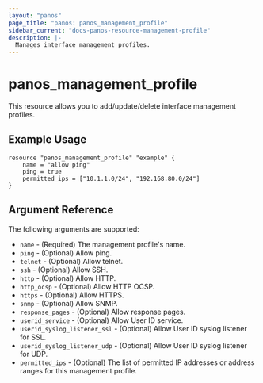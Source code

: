 ```yaml
---
layout: "panos"
page_title: "panos: panos_management_profile"
sidebar_current: "docs-panos-resource-management-profile"
description: |-
  Manages interface management profiles.
---
```


# panos_management_profile

This resource allows you to add/update/delete interface management profiles.

## Example Usage

```hcl
resource "panos_management_profile" "example" {
    name = "allow ping"
    ping = true
    permitted_ips = ["10.1.1.0/24", "192.168.80.0/24"]
}
```

## Argument Reference

The following arguments are supported:

* `name` - (Required) The management profile's name.
* `ping` - (Optional) Allow ping.
* `telnet` - (Optional) Allow telnet.
* `ssh` - (Optional) Allow SSH.
* `http` - (Optional) Allow HTTP.
* `http_ocsp` - (Optional) Allow HTTP OCSP.
* `https` - (Optional) Allow HTTPS.
* `snmp` - (Optional) Allow SNMP.
* `response_pages` - (Optional) Allow response pages.
* `userid_service` - (Optional) Allow User ID service.
* `userid_syslog_listener_ssl` - (Optional) Allow User ID syslog listener
  for SSL.
* `userid_syslog_listener_udp` - (Optional) Allow User ID syslog listener
  for UDP.
* `permitted_ips` - (Optional) The list of permitted IP addresses or address
  ranges for this management profile.
